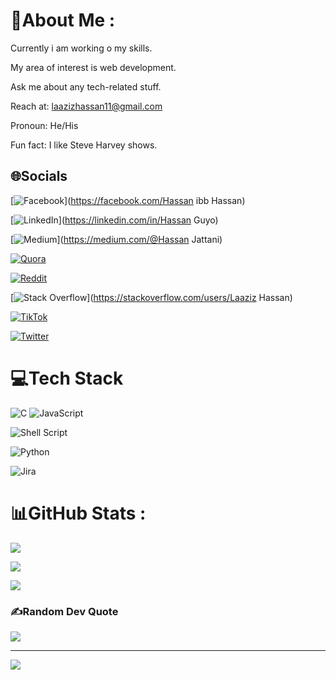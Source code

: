 # 💫About Me :

Currently i am working o my skills.

My area of interest is web development.

Ask me about any tech-related stuff.

Reach at: laazizhassan11@gmail.com

Pronoun: He/His

Fun fact: I like Steve Harvey shows.

## 🌐Socials

[![Facebook](https://img.shields.io/badge/Facebook-%231877F2.svg?logo=Facebook&logoColor=white)](https://facebook.com/Hassan ibb Hassan) 

[![LinkedIn](https://img.shields.io/badge/LinkedIn-%230077B5.svg?logo=linkedin&logoColor=white)](https://linkedin.com/in/Hassan Guyo)

[![Medium](https://img.shields.io/badge/Medium-12100E?logo=medium&logoColor=white)](https://medium.com/@Hassan Jattani)

[![Quora](https://img.shields.io/badge/Quora-%23B92B27.svg?logo=Quora&logoColor=white)](https://quora.com/profile/Elhassan) 

[![Reddit](https://img.shields.io/badge/Reddit-%23FF4500.svg?logo=Reddit&logoColor=white)](https://reddit.com/user/u/jattanhassan) 

[![Stack Overflow](https://img.shields.io/badge/-Stackoverflow-FE7A16?logo=stack-overflow&logoColor=white)](https://stackoverflow.com/users/Laaziz Hassan) 

[![TikTok](https://img.shields.io/badge/TikTok-%23000000.svg?logo=TikTok&logoColor=white)](https://tiktok.com/@Elhassan) 

[![Twitter](https://img.shields.io/badge/Twitter-%231DA1F2.svg?logo=Twitter&logoColor=white)](https://twitter.com/Elhassan001) 

# 💻Tech Stack
![C](https://img.shields.io/badge/c-%2300599C.svg?style=for-the-badge&logo=c&logoColor=white) ![JavaScript](https://img.shields.io/badge/javascript-%23323330.svg?style=for-the-badge&logo=javascript&logoColor=%23F7DF1E) 

![Shell Script](https://img.shields.io/badge/shell_script-%23121011.svg?style=for-the-badge&logo=gnu-bash&logoColor=white) 

![Python](https://img.shields.io/badge/python-3670A0?style=for-the-badge&logo=python&logoColor=ffdd54) 

![Jira](https://img.shields.io/badge/jira-%230A0FFF.svg?style=for-the-badge&logo=jira&logoColor=white) 

# 📊GitHub Stats :
![](https://github-readme-stats.vercel.app/api?username=Hassan8521&theme=vision-friendly-dark&hide_border=true&include_all_commits=false&count_private=false)<br/>

![](https://github-readme-streak-stats.herokuapp.com/?user=Hassan8521&theme=vision-friendly-dark&hide_border=true)<br/>

![](https://github-readme-stats.vercel.app/api/top-langs/?username=Hassan8521&theme=vision-friendly-dark&hide_border=true&include_all_commits=false&count_private=false&layout=compact)

### ✍️Random Dev Quote

![](https://quotes-github-readme.vercel.app/api?type=horizontal&theme=tokyonight)

---
[![](https://visitcount.itsvg.in/api?id=Hassan8521&icon=0&color=0)](https://visitcount.itsvg.in)
